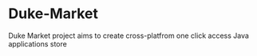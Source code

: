# Duke-Market
Duke Market project aims to create cross-platfrom one click access Java applications store
